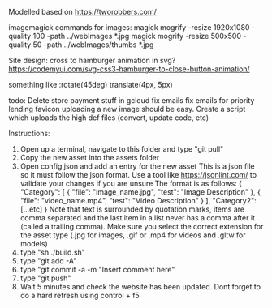 Modelled based on https://tworobbers.com/

imagemagick commands for images:
magick mogrify -resize 1920x1080 -quality 100 -path ../webImages *.jpg
magick mogrify -resize 500x500 -quality 50 -path ../webImages/thumbs *.jpg

Site design:
cross to hamburger animation in svg?
https://codemyui.com/svg-css3-hamburger-to-close-button-animation/

something like :rotate(45deg) translate(4px, 5px)

todo:
Delete store payment stuff in gcloud
fix emails
fix emails for priority lending
favicon
uploading a new image should be easy. Create a script which uploads the high def files (convert, update code, etc)

Instructions:
1. Open up a terminal, navigate to this folder and type "git pull"
2. Copy the new asset into the assets folder
3. Open config.json and add an entry for the new asset
This is a json file so it must follow the json format. Use a tool like https://jsonlint.com/ to validate your changes if you are unsure
The format is as follows:
{
  "Category": [
    {
      "file": "image_name.jpg",
      "test": "Image Description"
    },
    {
      "file": "video_name.mp4",
      "test": "Video Description"
    }
  ],
  "Category2": [...etc]
}
Note that text is surrounded by quotation marks, items are comma separated and the last item in a list never has a comma after it (called a trailing comma).
Make sure you select the correct extension for the asset type (.jpg for images, .gif or .mp4 for videos and .gltw for models)
4. type "sh ./build.sh"
5. type "git add -A"
6. type "git commit -a -m "Insert comment here"
7. type "git push"
8. Wait 5 minutes and check the website has been updated. Dont forget to do a hard refresh using control + f5